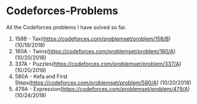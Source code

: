 # Codeforces-Problems
All the Codeforces problems I have solved so far.

1. 158B - Taxi(https://codeforces.com/problemset/problem/158/B) (10/19/2018)
2. 160A - Twins(https://codeforces.com/problemset/problem/160/A) (10/20/2018)
3. 337A - Puzzles(https://codeforces.com/problemset/problem/337/A) (10/20/2018)
4. 580A - Kefa and First Steps(https://codeforces.com/problemset/problem/580/A) (10/20/2018)
5. 479A - Expression(https://codeforces.com/problemset/problem/479/A) (10/24/2018)
